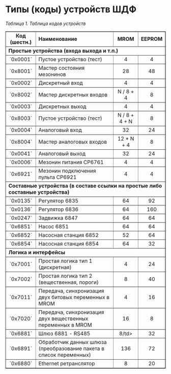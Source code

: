 # Типы (коды) устройств ШДФ

_Таблица 1. Таблица кодов устройств_

<table summary="Таблица кодов устройств" border="1">
    <tbody valign="center" align="center">
        <tr>
            <td><strong>Код (шестн.)</strong></td>
            <td align="left"><strong>Наименование</strong></td>
            <td><strong>MROM</strong></td>
            <td><strong>EEPROM</strong></td>
        </tr>
        <tr>
            <td colspan="4" align="left"><strong>Простые устройства (входа выхода и т.п.)</strong></td>
        </tr>
        <tr>
            <td>`0x0001`</td>
            <td align="left">Пустое устройство (тест)</td>
            <td>4</td>
            <td>4</td>
        </tr>
        <tr>
            <td>`0x8001`</td>
            <td align="left">Мастер состояния мезонинов</td>
            <td>28</td>
            <td>48</td>
        </tr>
        <tr>
            <td>`0x0002`</td>
            <td align="left">Дискретный вход</td>
            <td>4</td>
            <td>4</td>
        </tr>
        <tr>
            <td>`0x8002`</td>
            <td align="left">Мастер дискретных входов</td>
            <td>N / 8 + 4</td>
            <td>8</td>
        </tr>
        <tr>
            <td>`0x0003`</td>
            <td align="left">Дискретных выход</td>
            <td>4</td>
            <td>4</td>
        </tr>
        <tr>
            <td>`0x8003`</td>
            <td align="left">Пустое устройство (тест)</td>
            <td>N / 8 + 4 + N</td>
            <td>8</td>
        </tr>
        <tr>
            <td>`0x0004`</td>
            <td align="left">Аналоговый вход</td>
            <td>32</td>
            <td>24</td>
        </tr>
        <tr>
            <td>`0x8004`</td>
            <td align="left">Мастер аналоговых входов</td>
            <td>12 * N + 4</td>
            <td>8</td>
        </tr>
        <tr>
            <td>`0x0041`</td>
            <td align="left">Аналоговый выход</td>
            <td>32</td>
            <td>24</td>
        </tr>
        <tr>
            <td>`0x0006`</td>
            <td align="left">Мезонин питания СР6761</td>
            <td>4</td>
            <td>4</td>
        </tr>
        <tr>
            <td>`0x6921`</td>
            <td align="left">Мезонин подключения пульта СР6921</td>
            <td>4</td>
            <td>4</td>
        </tr>
        <tr>
            <td colspan="4" align="left"><strong>Составные устройства (в составе ссылки на простые либо составные устройства)</strong></td>
        </tr>
        <tr>
            <td>`0x0135`</td>
            <td align="left">Регулятор 6835</td>
            <td>64</td>
            <td>92</td>
        </tr>
        <tr>
            <td>`0x0136`</td>
            <td align="left">Регулятор 6836</td>
            <td>64</td>
            <td>160</td>
        </tr>
        <tr>
            <td>`0x0247`</td>
            <td align="left">Задвижка 6847</td>
            <td>64</td>
            <td>64</td>
        </tr>
        <tr>
            <td>`0x6851`</td>
            <td align="left">Насос 6851</td>
            <td>64</td>
            <td>64</td>
        </tr>
        <tr>
            <td>`0x6852`</td>
            <td align="left">Насосная станция 6852</td>
            <td>52</td>
            <td>64</td>
        </tr>
        <tr>
            <td>`0x6854`</td>
            <td align="left">Насосная станция 6854</td>
            <td>64</td>
            <td>32</td>
        </tr>
        <tr>
            <td colspan="4" align="left"><strong>Логика и интерфейсы</strong></td>
        </tr>
        <tr>
            <td>`0x7001`</td>
            <td align="left">Простая логика тип 1 (дискретная)</td>
            <td>4</td>
            <td>24</td>
        </tr>
        <tr>
            <td>`0x7002`</td>
            <td align="left">Простая логика тип 2 (вещественная, пороги)</td>
            <td>8</td>
            <td>40</td>
        </tr>
        <tr>
            <td>`0x7011`</td>
            <td align="left">Передача, синхронизация двух битовых переменных в MROM</td>
            <td>4</td>
            <td>16</td>
        </tr>
        <tr>
            <td>`0x7020`</td>
            <td align="left">Передача, синхронизация двух вещественных переменных в MROM</td>
            <td>16</td>
            <td>8</td>
        </tr>
        <tr>
            <td>`0x6881`</td>
            <td align="left">Шлюз 6881 - RS485</td>
            <td>8/td>
            <td>32</td>
        </tr>
        <tr>
            <td>`0x6891`</td>
            <td align="left">Обработчик данных шлюза (преобразование пакета в список переменных)</td>
            <td>136</td>
            <td>72</td>
        </tr>
        <tr>
            <td>`0x6880`</td>
            <td align="left">Ethernet ретранслятор</td>
            <td>8</td>
            <td>20</td>
        </tr>
    </tbody>
</table>
